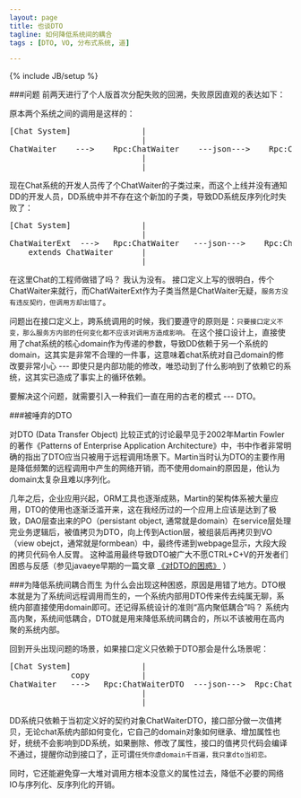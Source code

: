 ```yaml
---
layout: page
title: 也谈DTO
tagline: 如何降低系统间的耦合
tags : [DTO, VO, 分布式系统, 道]

---
```

{% include JB/setup %}

###问题
前两天进行了个人版首次分配失败的回溯，失败原因直观的表达如下：

原本两个系统之间的调用是这样的：


<pre>
[Chat System]               |                               |                   [DD System]
                            |                               |
ChatWaiter    --->    Rpc:ChatWaiter    ---json--->    Rpc:ChatWaiter    --->    ChatWaiter
                            |                               |
                            |                               |
</pre>
  
现在Chat系统的开发人员传了个ChatWaiter的子类过来，而这个上线并没有通知DD的开发人员，DD系统中并不存在这个新加的子类，导致DD系统反序列化时失败了：

<pre>
[Chat System]               |                               |                   [DD System]
                            |                               |
ChatWaiterExt  --->   Rpc:ChatWaiter   ---json--->    Rpc:ChatWaiter   --->    ChatWaiterExt
    extends ChatWaiter      |                               |        
                            |                               |             What's the hell ?!
</pre>   

在这里Chat的工程师做错了吗？ 我认为没有。 接口定义上写的很明白，传个ChatWaiter来就行，而ChatWaiterExt作为子类当然是ChatWaiter无疑，`服务方没有违反契约，但调用方却出错了`。

问题出在接口定义上，跨系统调用的时候，我们要遵守的原则是：`只要接口定义不变，那么服务方内部的任何变化都不应该对调用方造成影响。`   在这个接口设计上，直接使用了chat系统的核心domain作为传递的参数，导致DD依赖于另一个系统的domain，这其实是非常不合理的一件事，这意味着chat系统对自己domain的修改要非常小心 --- 即使只是内部功能的修改，唯恐动到了什么影响到了依赖它的系统，这其实已造成了事实上的循环依赖。

要解决这个问题，就需要引入一种我们一直在用的古老的模式 --- DTO。

###被唾弃的DTO

对DTO (Data Transfer Object) 比较正式的讨论最早见于2002年Martin Fowler的著作《Patterns of Enterprise Application Architecture》中，书中作者非常明确的指出了DTO应当只被用于远程调用场景下。Martin当时认为DTO的主要作用是降低频繁的远程调用中产生的网络开销，而不使用domain的原因是，他认为domain太复杂且难以序列化。

几年之后，企业应用兴起，ORM工具也逐渐成熟，Martin的架构体系被大量应用，DTO的使用也逐渐泛滥开来，这在我经历过的一个应用上应该是达到了极致，DAO层查出来的PO（persistant object, 通常就是domain）在service层处理完业务逻辑后，被值拷贝为DTO，向上传到Action层，被组装后再拷贝到VO（view obejct，通常就是formbean）中，最终传递到webpage显示，大段大段的拷贝代码令人反胃。 这种滥用最终导致DTO被广大不愿CTRL+C+V的开发者们困惑与反感（参见javaeye早期的一篇文章 [《对DTO的困惑》](http://www.iteye.com/topic/9092) ）
 
###为降低系统间耦合而生
为什么会出现这种困惑，原因是用错了地方。DTO根本就是为了系统间远程调用而生的，一个系统内部用DTO传来传去纯属无聊，系统内部直接使用domain即可。还记得系统设计的准则“高内聚低耦合”吗？ 系统内高内聚，系统间低耦合，DTO就是用来降低系统间耦合的，所以不该被用在高内聚的系统内部。

回到开头出现问题的场景，如果接口定义只依赖于DTO那会是什么场景呢：
<pre>
[Chat System]               |                               |                 [DD System]
             copy           |                               |
ChatWaiter   --->   Rpc:ChatWaiterDTO  ---json--->  Rpc:ChatWaiterDTO  ---> ChatWaiterDTO
                            |                               |
                            |                               |
</pre>
DD系统只依赖于当初定义好的契约对象ChatWaiterDTO，接口部分做一次值拷贝，无论chat系统内部如何变化，它自己的domain对象如何继承、增加属性也好，统统不会影响到DD系统，如果删除、修改了属性，接口的值拷贝代码会编译不通过，提醒你动到接口了，正可谓`任凭你虐domain千百遍，我只拿dto当初恋。 `

同时，它还能避免穿一大堆对调用方根本没意义的属性过去，降低不必要的网络IO与序列化、反序列化的开销。